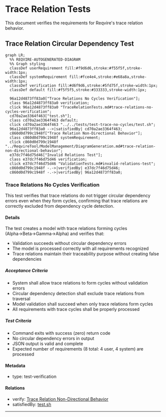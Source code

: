 # Trace Relation Tests

This document verifies the requirements for Reqvire's trace relation behavior.

## Trace Relation Circular Dependency Test
```mermaid
graph LR;
  %% REQVIRE-AUTOGENERATED-DIAGRAM
  %% Graph styling
  classDef userRequirement fill:#f9d6d6,stroke:#f55f5f,stroke-width:1px;
  classDef systemRequirement fill:#fce4e4,stroke:#e68a8a,stroke-width:1px;
  classDef verification fill:#d6f9d6,stroke:#5fd75f,stroke-width:1px;
  classDef default fill:#f5f5f5,stroke:#333333,stroke-width:1px;

  96a12d4873ff83a0["Trace Relations No Cycles Verification"];
  class 96a12d4873ff83a0 verification;
  click 96a12d4873ff83a0 "TraceRelationTests.md#trace-relations-no-cycles-verification";
  cd70a2ae3364f463["test.sh"];
  class cd70a2ae3364f463 default;
  click cd70a2ae3364f463 "../../tests/test-trace-no-cycles/test.sh";
  96a12d4873ff83a0 -->|satisfiedBy| cd70a2ae3364f463;
  c860d0d799c1948f["Trace Relation Non-Directional Behavior"];
  class c860d0d799c1948f systemRequirement;
  click c860d0d799c1948f "../ReqvireTool/ModelManagement/DiagramGeneration.md#trace-relation-non-directional-behavior";
  e37dc7f46d75d46["Invalid Relations Test"];
  class e37dc7f46d75d46 verification;
  click e37dc7f46d75d46 "ValidationTests.md#invalid-relations-test";
  c860d0d799c1948f -.->|verifiedBy| e37dc7f46d75d46;
  c860d0d799c1948f -.->|verifiedBy| 96a12d4873ff83a0;
```
### Trace Relations No Cycles Verification

This test verifies that trace relations do not trigger circular dependency errors even when they form cycles, confirming that trace relations are correctly excluded from dependency cycle detection.

#### Details
The test creates a model with trace relations forming cycles (Alpha→Beta→Gamma→Alpha) and verifies that:
- Validation succeeds without circular dependency errors
- The model is processed correctly with all requirements recognized
- Trace relations maintain their traceability purpose without creating false dependencies

##### Acceptance Criteria
- System shall allow trace relations to form cycles without validation errors
- Circular dependency detection shall exclude trace relations from traversal
- Model validation shall succeed when only trace relations form cycles
- All requirements with trace cycles shall be properly processed

##### Test Criteria
- Command exits with success (zero) return code
- No circular dependency errors in output
- JSON output is valid and complete
- Expected number of requirements (8 total: 4 user, 4 system) are processed

#### Metadata
  * type: test-verification

#### Relations
  * verify: [Trace Relation Non-Directional Behavior](../ReqvireTool/ModelManagement/DiagramGeneration.md#trace-relation-non-directional-behavior)
  * satisfiedBy: [test.sh](../../tests/test-trace-no-cycles/test.sh)
---